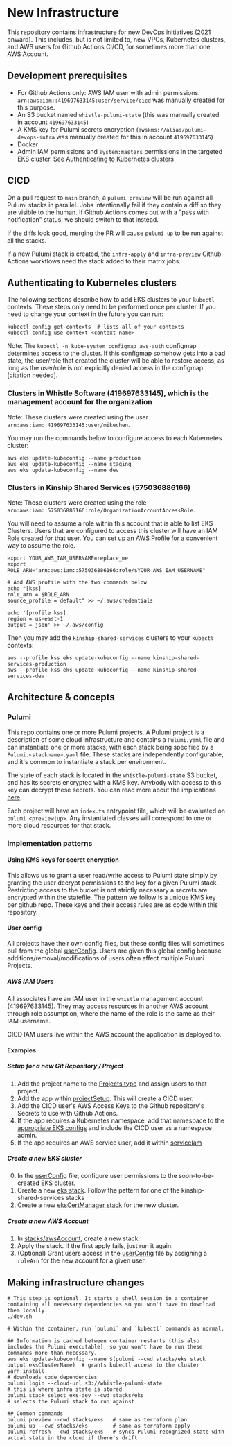 # New Infrastructure

This repository contains infrastructure for new DevOps initiatives (2021 onward). This includes, but is not limited to, new VPCs, Kubernetes clusters, and AWS users for Github Actions CI/CD, for sometimes more than one AWS Account.

## Development prerequisites

* For Github Actions only: AWS IAM user with admin permissions. `arn:aws:iam::419697633145:user/service/cicd` was manually created for this purpose.
* An S3 bucket named `whistle-pulumi-state` (this was manually created in account `419697633145`)
* A KMS key for Pulumi secrets encryption (`awskms://alias/pulumi-devops-infra` was manually created for this in account `419697633145`)
* Docker
* Admin IAM permissions and `system:masters` permissions in the targeted EKS cluster. See [Authenticating to Kubernetes clusters](#authenticating-to-kubernetes-clusters)

## CICD

On a pull request to `main` branch, a `pulumi preview` will be run against all Pulumi stacks in parallel. Jobs intentionally fail if they contain a diff so they are visible to the human. If Github Actions comes out with a "pass with notification" status, we should switch to that instead.

If the diffs look good, merging the PR will cause `pulumi up` to be run against all the stacks.

If a new Pulumi stack is created, the `infra-apply` and `infra-preview` Github Actions workflows need the stack added to their matrix jobs.

## Authenticating to Kubernetes clusters

The following sections describe how to add EKS clusters to your `kubectl` contexts. These steps only need to be performed once per cluster. If you need to change your context in the future you can run:

```
kubectl config get-contexts  # lists all of your contexts
kubectl config use-context <context-name>
```

Note: The `kubectl -n kube-system configmap aws-auth` configmap determines access to the cluster. If this configmap somehow gets into a bad state, the user/role that created the cluster will be able to restore access, as long as the user/role is not explicitly denied access in the configmap [citation needed].

### Clusters in Whistle Software (419697633145), which is the management account for the organization

Note: These clusters were created using the user `arn:aws:iam::419697633145:user/mikechen`.

You may run the commands below to configure access to each Kubernetes cluster:

```
aws eks update-kubeconfig --name production
aws eks update-kubeconfig --name staging
aws eks update-kubeconfig --name dev
```

### Clusters in Kinship Shared Services (575036886166)

Note: These clusters were created using the role `arn:aws:iam::575036886166:role/OrganizationAccountAccessRole`.

You will need to assume a role within this account that is able to list EKS Clusters. Users that are configured to access this cluster will have an IAM Role created for that user. You can set up an AWS Profile for a convenient way to assume the role.

```
export YOUR_AWS_IAM_USERNAME=replace_me
export ROLE_ARN="arn:aws:iam::575036886166:role/$YOUR_AWS_IAM_USERNAME"

# Add AWS profile with the two commands below
echo "[kss]
role_arn = $ROLE_ARN
source_profile = default" >> ~/.aws/credentials

echo '[profile kss]
region = us-east-1
output = json' >> ~/.aws/config
```

Then you may add the `kinship-shared-services` clusters to your `kubectl` contexts:

```
aws --profile kss eks update-kubeconfig --name kinship-shared-services-production
aws --profile kss eks update-kubeconfig --name kinship-shared-services-dev
```

## Architecture & concepts

### Pulumi

This repo contains one or more Pulumi projects. A Pulumi project is a description of some cloud infrastructure and contains a `Pulumi.yaml` file and can instantiate one or more stacks, with each stack being specified by a `Pulumi.<stackname>.yaml` file. These stacks are independently configurable, and it's common to instantiate a stack per environment.

The state of each stack is located in the `whistle-pulumi-state` S3 bucket, and has its secrets encrypted with a KMS key. Anybody with access to this key can decrypt these secrets. You can read more about the implications [here](#using-kms-keys-for-secret-encryption)

Each project will have an `index.ts` entrypoint file, which will be evaluated on `pulumi <preview|up>`. Any instantiated classes will correspond to one or more cloud resources for that stack.

### Implementation patterns

#### Using KMS keys for secret encryption

This allows us to grant a user read/write access to Pulumi state simply by granting the user decrypt permissions to the key for a given Pulumi stack. Restricting access to the bucket is not strictly necessary a secrets are encrypted within the statefile. The pattern we follow is a unique KMS key per github repo. These keys and their access rules are as code within this repository.

#### User config

All projects have their own config files, but these config files will sometimes pull from the global [userConfig](stacks/userConfig.ts). Users are given this global config because additions/removal/modifications of users often affect multiple Pulumi Projects.

##### AWS IAM Users

All associates have an IAM user in the `whistle` management account (419697633145). They may access resources in another AWS account through role assumption, where the name of the role is the same as their IAM username.

CICD IAM users live within the AWS account the application is deployed to.

#### Examples

##### Setup for a new Git Repository / Project

1. Add the project name to the [Projects type](stacks/userConfig.ts) and assign users to that project.
2. Add the app within [projectSetup](stacks/projectSetup). This will create a CICD user.
3. Add the CICD user's AWS Access Keys to the Github repository's Secrets to use with Github Actions.
4. If the app requires a Kubernetes namespace, add that namespace to the [appropriate EKS configs](stacks/eks/config) and include the CICD user as a namespace admin.
5. If the app requires an AWS service user, add it within [serviceIam](stacks/serviceIam)

##### Create a new EKS cluster

0. In the [userConfig](stacks/userConfig.ts) file, configure user permissions to the soon-to-be-created EKS cluster.
1. Create a new [eks stack](./stacks/eks). Follow the pattern for one of the kinship-shared-services stacks
2. Create a new [eksCertManager stack](./stacks/eksCertManager) for the new cluster.

##### Create a new AWS Account

1. In [stacks/awsAccount](stacks/awsAccount), create a new stack.
2. Apply the stack. If the first apply fails, just run it again.
3. (Optional) Grant users access in the [userConfig](stacks/userConfig.ts) file by assigning a `roleArn` for the new account for a given user.

## Making infrastructure changes

```
# This step is optional. It starts a shell session in a container containing all necessary dependencies so you won't have to download them locally.
./dev.sh

# Within the container, run `pulumi` and `kubectl` commands as normal.

## Information is cached between container restarts (this also includes the Pulumi executable), so you won't have to run these commands more than necessary.
aws eks update-kubeconfig --name $(pulumi --cwd stacks/eks stack output eksClusterName)  # grants kubectl access to the cluster
yarn install                                                                             # downloads code dependencies
pulumi login --cloud-url s3://whistle-pulumi-state                                       # this is where infra state is stored
pulumi stack select eks-dev --cwd stacks/eks                                             # selects the Pulumi stack to run against

## Common commands
pulumi preview --cwd stacks/eks   # same as terraform plan
pulumi up --cwd stacks/eks        # same as terraform apply
pulumi refresh --cwd stacks/eks   # syncs Pulumi-recognized state with actual state in the cloud if there's drift
```
#